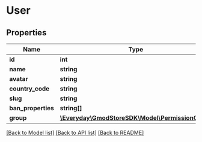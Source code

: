# User

## Properties
Name | Type | Description | Notes
------------ | ------------- | ------------- | -------------
**id** | **int** |  | 
**name** | **string** |  | 
**avatar** | **string** |  | 
**country_code** | **string** |  | [optional] 
**slug** | **string** |  | 
**ban_properties** | **string[]** |  | 
**group** | [**\Everyday\GmodStoreSDK\Model\PermissionGroup**](PermissionGroup.md) |  | [optional] 

[[Back to Model list]](../../README.md#documentation-for-models) [[Back to API list]](../../README.md#documentation-for-api-endpoints) [[Back to README]](../../README.md)

